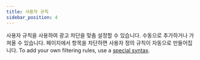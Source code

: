 ```yaml
---
title: 사용자 규칙
sidebar_position: 4
---
```


사용자 규칙을 사용하여 광고 차단을 맞춤 설정할 수 있습니다. 수동으로 추가하거나 가져올 수 있습니다. 페이지에서 항목을 차단하면 사용자 정의 규칙이 자동으로 만들어집니다. To add your own filtering rules, use a [special syntax](/general/ad-filtering/create-own-filters).
